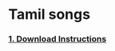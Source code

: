 # Tamil songs


### [1. Download Instructions](https://github.com/venkatshan/tamil-songs/download.md "Download link")
